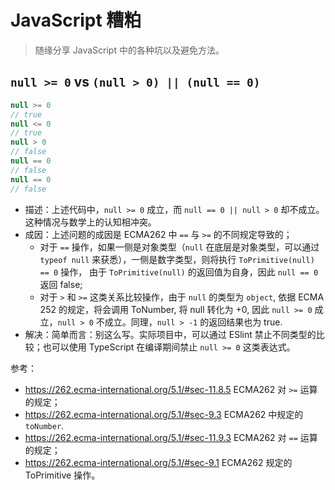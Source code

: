# JavaScript 糟粕

> 随缘分享 JavaScript 中的各种坑以及避免方法。

## `null >= 0` vs `(null > 0) || (null == 0)`

```javascript
null >= 0
// true
null <= 0
// true
null > 0
// false
null == 0
// false
null == 0
// false
```

- 描述：上述代码中，`null >= 0` 成立，而 `null == 0 || null > 0` 却不成立。这种情况与数学上的认知相冲突。
- 成因：上述问题的成因是 ECMA262 中 `==` 与 `>=` 的不同规定导致的；
  - 对于 `==` 操作，如果一侧是对象类型（`null` 在底层是对象类型，可以通过 `typeof null` 来获悉），一侧是数字类型，则将执行 `ToPrimitive(null) == 0` 操作， 由于 `ToPrimitive(null)` 的返回值为自身，因此 `null == 0` 返回 false;
  - 对于 `>` 和 `>=` 这类关系比较操作，由于 `null` 的类型为 `object`, 依据 ECMA 252 的规定，将会调用 ToNumber, 将 null 转化为 +0, 因此 `null >= 0` 成立，`null > 0` 不成立。同理，`null > -1` 的返回结果也为 true.
- 解决：简单而言：别这么写。实际项目中，可以通过 ESlint 禁止不同类型的比较；也可以使用 TypeScript 在编译期间禁止 `null >= 0` 这类表达式。

参考：

- <https://262.ecma-international.org/5.1/#sec-11.8.5> ECMA262 对 `>=` 运算的规定；
- <https://262.ecma-international.org/5.1/#sec-9.3> ECMA262 中规定的 `toNumber`.
- <https://262.ecma-international.org/5.1/#sec-11.9.3> ECMA262 对 `==` 运算的规定；
- <https://262.ecma-international.org/5.1/#sec-9.1> ECMA262 规定的 ToPrimitive 操作。
